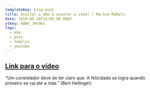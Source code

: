 ```yaml
---
templateKey: blog-post
title: Aceitar a mãe é aceitar a vida! | Marina Rabelo
date: 2019-05-10T14:05:00.000Z
ytkey: A8WY_JMn96c
tags:
  - mãe
  - pais
  - família
  - youtube
---
```

## [Link para o vídeo](https://www.youtube.com/watch?v=A8WY_JMn96c)

"Um constelador deve de ter claro que: A felicidade se logra quando primeiro se vai até a mãe." (Bert Hellinger)
